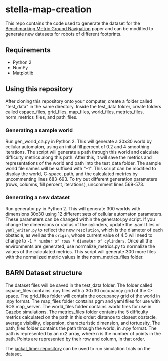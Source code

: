 # stella-map-creation
This repo contains the code used to generate the dataset
for the [Benchmarking Metric Ground Navigation](https://arxiv.org/pdf/2008.13315.pdf) paper and can be modified
to generate new datasets for robots of different footprints.

## Requirements
* Python 2
* NumPy
* Matplotlib

## Using this repository
After cloning this repository onto your computer, create a folder called "test_data" in the same directory. Inside the test_data folder, create folders called cspace_files, grid_files, map_files, world_files, metrics_files, norm_metrics_files, and path_files.

### Generating a sample world
Run gen_world_ca.py in Python 2. This will generate a 30x30 world by cellular automaton, using an initial fill percent of 0.2 and 4 smoothing iterations.
The script will generate a path through this world and calculate difficulty metrics along this path. After this, it will save the metrics and representations of the world and path into the test_data folder. The sample world file names will be suffixed with "-1". This script can be modified to display the world, C-space, path, and the calculated metrics by uncommenting lines 683-693. To try out different generation parameters (rows, columns, fill percent, iterations), uncomment lines 569-573.

### Generating a new dataset
Run generator.py in Python 2. This will generate 300 worlds with dimensions 30x30 using 12 different sets of cellular automaton parameters. These parameters can be changed within the generator.py script.
If you change the dimensions or radius of the cylinders, update the .yaml files or `yaml_writer.py` to reflect the new `resolution`, which is the diameter of each obstacle, as well as the `origin`, whose current value of 4.5 will need to change to `-1 * number of rows * diameter of cylinders`.
Once all the environments are generated, use normalize_metrics.py to normalize the values of the calculated metrics. This script will generate 300 more files with the normalized metric values in the norm_metrics_files folder.


## BARN Dataset structure
The dataset files will be saved in the test_data folder. The folder called cspace_files contains .npy files with a 30x30 occupancy grid of the C-space. The grid_files folder will contain the occupancy grid of the world in .npy format. The map_files folder contains pgm and yaml files for use with ROS map_server. The
world_files folder contains .world files for use in Gazebo simulations. The metrics_files folder contains the 5 difficulty metrics calculated on the path in this order: distance to closest obstacle, average visibility, dispersion, characteristic dimension, and tortuosity.
The path_files folder contains the path through the world, in .npy format. The path is represented by an nx2 array, where n is the number of points in the path. Points are represented by their row and column, in that order.

The [jackal_timer repository](https://github.com/dperille/jackal_timer) can be used to run simulation trials on the dataset.

